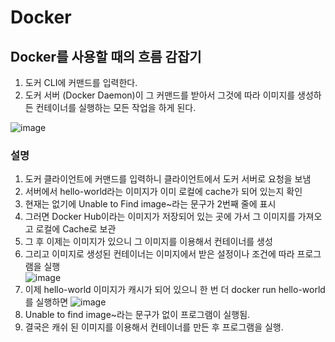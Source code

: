 # Docker
## Docker를 사용할 때의 흐름 감잡기
1. 도커 CLI에 커맨드를 입력한다.
2. 도커 서버 (Docker Daemon)이 그 커맨드를 받아서 그것에 따라 이미지를 생성하든 컨테이너를 실행하는 모든 작업을 하게 된다.

![image](https://user-images.githubusercontent.com/62804036/161577294-2cf6a8a4-c153-439d-8344-e7d59eb26585.png)

### 설명
1. 도커 클라이언트에 커맨드를 입력하니 클라이언트에서 도커 서버로 요청을 보냄
2. 서버에서 hello-world라는 이미지가 이미 로컬에 cache가 되어 있는지 확인
3. 현재는 없기에 Unable to Find image~라는 문구가 2번째 줄에 표시
4. 그러면 Docker Hub이라는 이미지가 저장되어 있는 곳에 가서 그 이미지를 가져오고 로컬에 Cache로 보관
5. 그 후 이제는 이미지가 있으니 그 이미지를 이용해서 컨테이너를 생성
6. 그리고 이미지로 생성된 컨테이너는 이미지에서 받은 설정이나 조건에 따라 프로그램을 실행<br>
![image](https://user-images.githubusercontent.com/62804036/161578092-8a4ebb32-a173-4946-a820-4873daeb03d2.png)
7. 이제 hello-world 이미지가 캐시가 되어 있으니 한 번 더 docker run hello-world를 실행하면
![image](https://user-images.githubusercontent.com/62804036/161578437-9baad098-f5e0-4b56-a60d-e700dc59695a.png)
8. Unable to find image~라는 문구가 없이 프로그램이 실행됨.
9. 결국은 캐쉬 된 이미지를 이용해서 컨테이너를 만든 후 프로그램을 실행.
